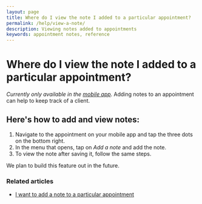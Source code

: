 ```yaml
---
layout: page
title: Where do I view the note I added to a particular appointment?
permalink: /help/view-a-note/
description: Viewing notes added to appointments
keywords: appointment notes, reference
---
```


# Where do I view the note I added to a particular appointment?

*Currently only available in the [mobile app](is-there-a-mobile-app).* Adding notes to an appointment can help to keep track of a client.

## Here's how to add and view notes:

1. Navigate to the appointment on your mobile app and tap the three dots on the bottom right.
2. In the menu that opens, tap on *Add a note* and add the note.
3. To view the note after saving it, follow the same steps.

We plan to build this feature out in the future.

### Related articles

* [I want to add a note to a particular appointment](/help/add-a-note)
